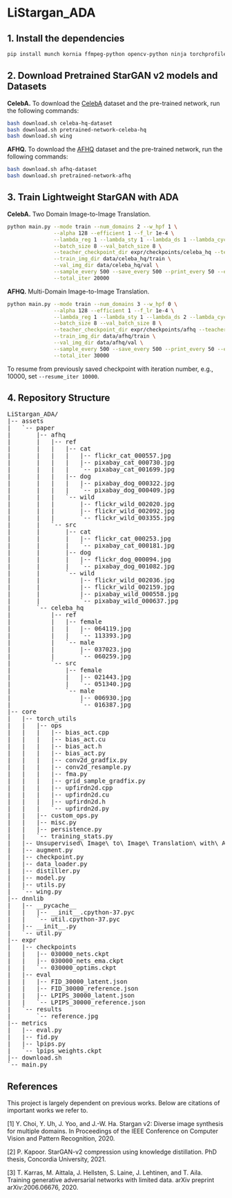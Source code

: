 # LiStargan_ADA

## 1. Install the dependencies
```bash
pip install munch kornia ffmpeg-python opencv-python ninja torchprofile
```

## 2. Download Pretrained StarGAN v2 models and Datasets

<b>CelebA.</b> To download the [CelebA](https://drive.google.com/drive/folders/0B4qLcYyJmiz0TXY1NG02bzZVRGs) dataset and the pre-trained network, run the following commands:
```bash
bash download.sh celeba-hq-dataset
bash download.sh pretrained-network-celeba-hq
bash download.sh wing
```

<b>AFHQ.</b> To download the [AFHQ](https://github.com/clovaai/stargan-v2/blob/master/README.md#animal-faces-hq-dataset-afhq) dataset and the pre-trained network, run the following commands:
```bash
bash download.sh afhq-dataset
bash download.sh pretrained-network-afhq
```
## 3. Train Lightweight StarGAN with ADA

<b>CelebA.</b> Two Domain Image-to-Image Translation.
```bash
python main.py --mode train --num_domains 2 --w_hpf 1 \
               --alpha 128 --efficient 1 --f_lr 1e-4 \
               --lambda_reg 1 --lambda_sty 1 --lambda_ds 1 --lambda_cyc 1 \
               --batch_size 8 --val_batch_size 8 \
               --teacher_checkpoint_dir expr/checkpoints/celeba_hq --teacher_resume_iter 100000 \
               --train_img_dir data/celeba_hq/train \
               --val_img_dir data/celeba_hq/val \
               --sample_every 500 --save_every 500 --print_every 50 --eval_every 10000 \
               --total_iter 20000
```

<b>AFHQ.</b> Multi-Domain Image-to-Image Translation.
```bash
python main.py --mode train --num_domains 3 --w_hpf 0 \
               --alpha 128 --efficient 1 --f_lr 1e-4 \
               --lambda_reg 1 --lambda_sty 1 --lambda_ds 2 --lambda_cyc 1 \
               --batch_size 8 --val_batch_size 8 \
               --teacher_checkpoint_dir expr/checkpoints/afhq --teacher_resume_iter 100000 \
               --train_img_dir data/afhq/train \
               --val_img_dir data/afhq/val \
               --sample_every 500 --save_every 500 --print_every 50 --eval_every 10000 \
               --total_iter 30000
```

To resume from previously saved checkpoint with iteration number, e.g., 10000, set `--resume_iter 10000`.



## 4. Repository Structure

<pre>
LiStargan_ADA/
|-- assets
|   `-- paper
|       |-- afhq
|       |   |-- ref
|       |   |   |-- cat
|       |   |   |   |-- flickr_cat_000557.jpg
|       |   |   |   |-- pixabay_cat_000730.jpg
|       |   |   |   `-- pixabay_cat_001699.jpg
|       |   |   |-- dog
|       |   |   |   |-- pixabay_dog_000322.jpg
|       |   |   |   `-- pixabay_dog_000409.jpg
|       |   |   `-- wild
|       |   |       |-- flickr_wild_002020.jpg
|       |   |       |-- flickr_wild_002092.jpg
|       |   |       `-- flickr_wild_003355.jpg
|       |   `-- src
|       |       |-- cat
|       |       |   |-- flickr_cat_000253.jpg
|       |       |   `-- pixabay_cat_000181.jpg
|       |       |-- dog
|       |       |   |-- flickr_dog_000094.jpg
|       |       |   `-- pixabay_dog_001082.jpg
|       |       `-- wild
|       |           |-- flickr_wild_002036.jpg
|       |           |-- flickr_wild_002159.jpg
|       |           |-- pixabay_wild_000558.jpg
|       |           `-- pixabay_wild_000637.jpg
|       `-- celeba_hq
|           |-- ref
|           |   |-- female
|           |   |   |-- 064119.jpg
|           |   |   `-- 113393.jpg
|           |   `-- male
|           |       |-- 037023.jpg
|           |       `-- 060259.jpg
|           `-- src
|               |-- female
|               |   |-- 021443.jpg
|               |   `-- 051340.jpg
|               `-- male
|                   |-- 006930.jpg
|                   `-- 016387.jpg
|-- core
|   |-- torch_utils
|   |   |-- ops
|   |   |   |-- bias_act.cpp
|   |   |   |-- bias_act.cu
|   |   |   |-- bias_act.h
|   |   |   |-- bias_act.py
|   |   |   |-- conv2d_gradfix.py
|   |   |   |-- conv2d_resample.py
|   |   |   |-- fma.py
|   |   |   |-- grid_sample_gradfix.py
|   |   |   |-- upfirdn2d.cpp
|   |   |   |-- upfirdn2d.cu
|   |   |   |-- upfirdn2d.h
|   |   |   `-- upfirdn2d.py
|   |   |-- custom_ops.py
|   |   |-- misc.py
|   |   |-- persistence.py
|   |   `-- training_stats.py
|   |-- Unsupervised\ Image\ to\ Image\ Translation\ with\ A\ Lightweight\ GAN.pptx
|   |-- augment.py
|   |-- checkpoint.py
|   |-- data_loader.py
|   |-- distiller.py
|   |-- model.py
|   |-- utils.py
|   `-- wing.py
|-- dnnlib
|   |-- __pycache__
|   |   |-- __init__.cpython-37.pyc
|   |   `-- util.cpython-37.pyc
|   |-- __init__.py
|   `-- util.py
|-- expr
|   |-- checkpoints
|   |   |-- 030000_nets.ckpt
|   |   |-- 030000_nets_ema.ckpt
|   |   `-- 030000_optims.ckpt
|   |-- eval
|   |   |-- FID_30000_latent.json
|   |   |-- FID_30000_reference.json
|   |   |-- LPIPS_30000_latent.json
|   |   `-- LPIPS_30000_reference.json
|   `-- results
|       `-- reference.jpg
|-- metrics
|   |-- eval.py
|   |-- fid.py
|   |-- lpips.py
|   `-- lpips_weights.ckpt
|-- download.sh
`-- main.py
</pre>

## References

This project is largely dependent on previous works. Below are citations of important works we refer to.


<a id="1">[1]</a> 
Y. Choi, Y. Uh, J. Yoo, and J.-W. Ha.
Stargan v2: Diverse image synthesis for multiple domains.
In Proceedings of the IEEE Conference on Computer Vision and Pattern Recognition, 2020.

<a id="2">[2]</a> 
P. Kapoor.
StarGAN-v2 compression using knowledge distillation.
PhD thesis, Concordia University, 2021.

<a id="3">[3]</a> 
T. Karras, M. Aittala, J. Hellsten, S. Laine, J. Lehtinen, and T. Aila. 
Training generative adversarial networks with limited data. arXiv preprint arXiv:2006.06676, 2020.


